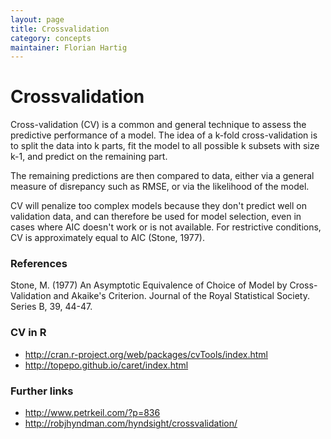 ```yaml
---
layout: page
title: Crossvalidation
category: concepts
maintainer: Florian Hartig
---
```


Crossvalidation
===

Cross-validation (CV) is a common and general technique to assess the predictive performance of a model. The idea of a k-fold cross-validation is to split the data into k parts, fit the model to all possible k subsets with size k-1, and predict on the remaining part.

The remaining predictions are then compared to data, either via a general measure of disrepancy such as RMSE, or via the likelihood of the model.

CV will penalize too complex models because they don't predict well on validation data, and can therefore be used for model selection, even in cases where AIC doesn't work or is not available. For restrictive conditions, CV is approximately equal to AIC (Stone, 1977). 

### References 

Stone, M. (1977) An Asymptotic Equivalence of Choice of Model by Cross-Validation and Akaike's Criterion. Journal of the Royal Statistical Society. Series B, 39, 44-47.


### CV in R

* http://cran.r-project.org/web/packages/cvTools/index.html
* http://topepo.github.io/caret/index.html


### Further links

* http://www.petrkeil.com/?p=836
* http://robjhyndman.com/hyndsight/crossvalidation/


